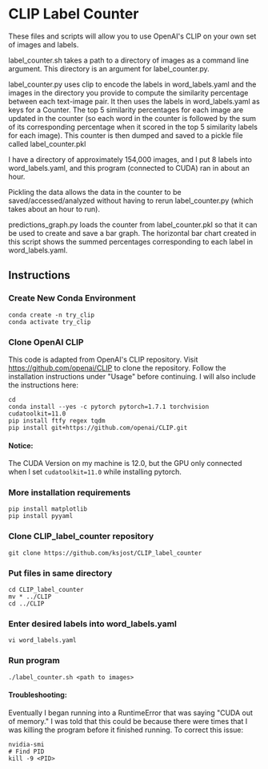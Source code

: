 # CLIP Label Counter

These files and scripts will allow you to use OpenAI's CLIP on your own set of images and labels.

label_counter.sh takes a path to a directory of images as a command line argument. This directory is an argument for label_counter.py. 

label_counter.py uses clip to encode the labels in word_labels.yaml and the images in the directory you provide to compute the similarity percentage between each text-image pair. It then uses the labels in word_labels.yaml as keys for a Counter. The top 5 similarity percentages for each image are updated in the counter (so each word in the counter is followed by the sum of its corresponding percentage when it scored in the top 5 similarity labels for each image). This counter is then dumped and saved to a pickle file called label_counter.pkl

I have a directory of approximately 154,000 images, and I put 8 labels into word_labels.yaml, and this program (connected to CUDA) ran in about an hour.

Pickling the data allows the data in the counter to be saved/accessed/analyzed without having to rerun label_counter.py (which takes about an hour to run).

predictions_graph.py loads the counter from label_counter.pkl so that it can be used to create and save a bar graph. The horizontal bar chart created in this script shows the summed percentages corresponding to each label in word_labels.yaml.

## Instructions

### Create New Conda Environment
    conda create -n try_clip
    conda activate try_clip

### Clone OpenAI CLIP 

This code is adapted from OpenAI's CLIP repository. Visit https://github.com/openai/CLIP to clone the repository. Follow the installation instructions under "Usage" before continuing. I will also include the instructions here:

    cd 
    conda install --yes -c pytorch pytorch=1.7.1 torchvision cudatoolkit=11.0
    pip install ftfy regex tqdm
    pip install git+https://github.com/openai/CLIP.git

#### Notice:

The CUDA Version on my machine is 12.0, but the GPU only connected when I set `cudatoolkit=11.0` while installing pytorch.

### More installation requirements
    pip install matplotlib
    pip install pyyaml

### Clone CLIP_label_counter repository
    git clone https://github.com/ksjost/CLIP_label_counter

### Put files in same directory
    cd CLIP_label_counter
    mv * ../CLIP
    cd ../CLIP

### Enter desired labels into word_labels.yaml
    vi word_labels.yaml

### Run program
    ./label_counter.sh <path to images>

#### Troubleshooting: 
Eventually I began running into a RuntimeError that was saying "CUDA out of memory." I was told that this could be because there were times that I was killing the program before it finished running. To correct this issue: 

    nvidia-smi
    # Find PID
    kill -9 <PID>
